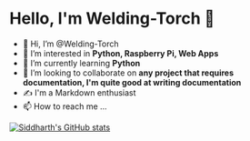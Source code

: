 # Hello, I'm Welding-Torch 👋
- 👋 Hi, I’m @Welding-Torch
- 👀 I’m interested in **Python, Raspberry Pi, Web Apps**
- 🌱 I’m currently learning **Python**
- 💬 I’m looking to collaborate on **any project that requires documentation, I'm quite good at writing documentation**
- ✍️ I'm a Markdown enthusiast
- 📫 How to reach me ...

[![Siddharth's GitHub stats](https://github-readme-stats.vercel.app/api?username=Welding-Torch)](https://github.com/anuraghazra/github-readme-stats)


<!---
Welding-Torch/Welding-Torch is a ✨ special ✨ repository because its `README.md` (this file) appears on your GitHub profile.
You can click the Preview link to take a look at your changes.

!SIDDHARTH!
Use this readme as inspiration when the time comes to make this readme professional
https://github.com/chetachiezikeuzor/chetachiezikeuzor/edit/main/README.md
--->

